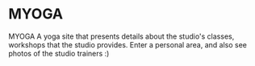 # MYOGA 
<p>MYOGA A yoga site that presents details about the studio's classes, workshops that the studio provides.
Enter a personal area, and also see photos of the studio trainers :) </p>
